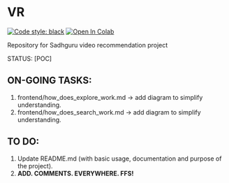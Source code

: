 # VR

[![Code style: black](https://img.shields.io/badge/code%20style-black-000000.svg)](https://github.com/psf/black)
[![Open In Colab](https://colab.research.google.com/assets/colab-badge.svg)](https://colab.research.google.com/drive/1oOJkErWRT3gNRAfG89wLk4Dijynthvwx?usp=sharing)


Repository for Sadhguru video recommendation project

STATUS: [POC]


## ON-GOING TASKS:
1. frontend/how_does_explore_work.md -> add diagram to simplify understanding.
2. frontend/how_does_search_work.md -> add diagram to simplify understanding.


## TO DO:
1. Update README.md (with basic usage, documentation and purpose of the project).
2. **ADD. COMMENTS. EVERYWHERE. FFS!**

